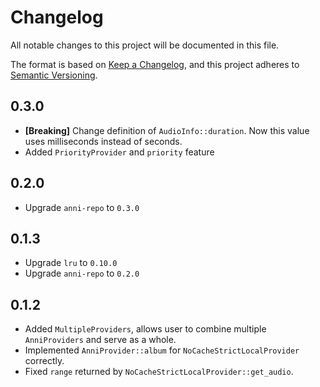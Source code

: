 # Changelog

All notable changes to this project will be documented in this file.

The format is based on [Keep a Changelog](https://keepachangelog.com/en/1.0.0/),
and this project adheres to [Semantic Versioning](https://semver.org/spec/v2.0.0.html).

## 0.3.0

- **[Breaking]** Change definition of `AudioInfo::duration`. Now this value uses milliseconds instead of seconds.
- Added `PriorityProvider` and `priority` feature

## 0.2.0

- Upgrade `anni-repo` to `0.3.0`

## 0.1.3

- Upgrade `lru` to `0.10.0`
- Upgrade `anni-repo` to `0.2.0`

## 0.1.2

- Added `MultipleProviders`, allows user to combine multiple `AnniProviders` and serve as a whole.
- Implemented `AnniProvider::album` for `NoCacheStrictLocalProvider` correctly.
- Fixed `range` returned by `NoCacheStrictLocalProvider::get_audio`.
